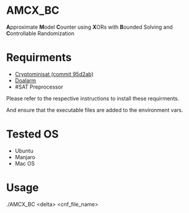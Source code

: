 # AMCX_BC

**A**pproximate **M**odel **C**ounter using **X**ORs with **B**ounded Solving and **C**ontrollable Randomization

# Requirments

- [Cryptominisat (commit 95d2ab)](https://github.com/msoos/cryptominisat)
- [Doalarm](https://directory.fsf.org/wiki/Doalarm)
- #SAT Preprocessor

Please refer to the respective instructions to install these requirments.

And ensure that the executable files are added to the environment vars.

# Tested OS

- Ubuntu
- Manjaro
- Mac OS

# Usage

./AMCX_BC \<delta\> \<cnf_file_name\>
